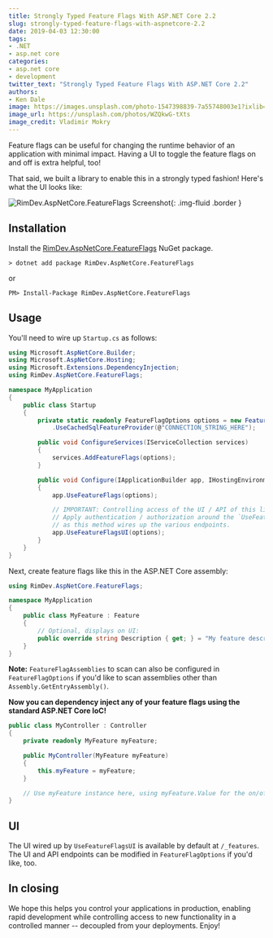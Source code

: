 ```yaml
---
title: Strongly Typed Feature Flags With ASP.NET Core 2.2
slug: strongly-typed-feature-flags-with-aspnetcore-2.2
date: 2019-04-03 12:30:00
tags:
- .NET
- asp.net core
categories:
- asp.net core
- development
twitter_text: "Strongly Typed Feature Flags With ASP.NET Core 2.2"
authors: 
- Ken Dale
image: https://images.unsplash.com/photo-1547398839-7a55748003e1?ixlib=rb-1.2.1&ixid=eyJhcHBfaWQiOjEyMDd9&auto=format&fit=crop&w=2380&q=80
image_url: https://unsplash.com/photos/WZQkwG-tXts
image_credit: Vladimir Mokry
---
```


Feature flags can be useful for changing the runtime behavior of an application with minimal impact. Having a UI to toggle the feature flags on and off is extra helpful, too!

That said, we built a library to enable this in a strongly typed fashion! Here's what the UI looks like:

![RimDev.AspNetCore.FeatureFlags Screenshot](https://raw.githubusercontent.com/ritterim/RimDev.FeatureFlags/master/screenshot.png){: .img-fluid .border }

## Installation

Install the [RimDev.AspNetCore.FeatureFlags][NuGet link] NuGet package.

```
> dotnet add package RimDev.AspNetCore.FeatureFlags
```

or

```
PM> Install-Package RimDev.AspNetCore.FeatureFlags
```

## Usage

You'll need to wire up `Startup.cs` as follows:

```csharp
using Microsoft.AspNetCore.Builder;
using Microsoft.AspNetCore.Hosting;
using Microsoft.Extensions.DependencyInjection;
using RimDev.AspNetCore.FeatureFlags;

namespace MyApplication
{
    public class Startup
    {
        private static readonly FeatureFlagOptions options = new FeatureFlagOptions()
            .UseCachedSqlFeatureProvider(@"CONNECTION_STRING_HERE");

        public void ConfigureServices(IServiceCollection services)
        {
            services.AddFeatureFlags(options);
        }

        public void Configure(IApplicationBuilder app, IHostingEnvironment env)
        {
            app.UseFeatureFlags(options);

            // IMPORTANT: Controlling access of the UI / API of this library is the responsibility of the user.
            // Apply authentication / authorization around the `UseFeatureFlagsUI` method as needed,
            // as this method wires up the various endpoints.
            app.UseFeatureFlagsUI(options);
        }
    }
}
```

Next, create feature flags like this in the ASP.NET Core assembly:

```csharp
using RimDev.AspNetCore.FeatureFlags;

namespace MyApplication
{
    public class MyFeature : Feature
    {
        // Optional, displays on UI:
        public override string Description { get; } = "My feature description.";
    }
}
```

**Note:** `FeatureFlagAssemblies` to scan can also be configured in `FeatureFlagOptions` if you'd like to scan assemblies other than `Assembly.GetEntryAssembly()`.

**Now you can dependency inject any of your feature flags using the standard ASP.NET Core IoC!**

```csharp
public class MyController : Controller
{
    private readonly MyFeature myFeature;

    public MyController(MyFeature myFeature)
    {
        this.myFeature = myFeature;
    }

    // Use myFeature instance here, using myFeature.Value for the on/off toggle value.
}
```

## UI

The UI wired up by `UseFeatureFlagsUI` is available by default at `/_features`. The UI and API endpoints can be modified in `FeatureFlagOptions` if you'd like, too.

## In closing

We hope this helps you control your applications in production, enabling rapid development while controlling access to new functionality in a controlled manner -- decoupled from your deployments. Enjoy!

[NuGet link]: https://www.nuget.org/packages/RimDev.AspNetCore.FeatureFlags

